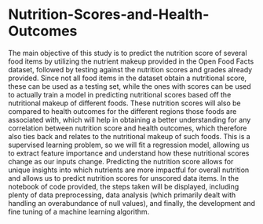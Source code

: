 # Nutrition-Scores-and-Health-Outcomes


The main objective of this study is to predict the nutrition score of several food items by utilizing the nutrient makeup provided in the Open Food Facts dataset, followed by testing against the nutrition scores and grades already provided. Since not all food items in the dataset obtain a nutritional score, these can be used as a testing set, while the ones with scores can be used to actually train a model in predicting nutritional scores based off the nutritional makeup of different foods. These nutrition scores will also be compared to health outcomes for the different regions those foods are associated with, which will help in obtaining a better understanding for any correlation between nutrition score and health outcomes, which therefore also ties back and relates to the nutritional makeup of such foods.
This is a supervised learning problem, so we will fit a regression model, allowing us to extract feature importance and understand how these nutritional scores change as our inputs change. Predicting the nutrition score allows for unique insights into which nutrients are more impactful for overall nutrition and allows us to predict nutrition scores for unscored data items.
In the notebook of code provided, the steps taken will be displayed, including plenty of data preprocessing, data analysis (which primarily dealt with handling an overabundance of null values), and finally, the development and fine tuning of a machine learning algorithm.
